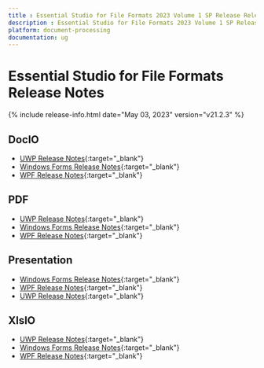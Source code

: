 ```yaml
---
title : Essential Studio for File Formats 2023 Volume 1 SP Release Release Notes  
description : Essential Studio for File Formats 2023 Volume 1 SP Release Release Notes  
platform: document-processing
documentation: ug
---
```


# Essential Studio for File Formats  Release Notes  

{% include release-info.html date="May 03, 2023" version="v21.2.3" %} 

## DocIO

* [UWP Release Notes](/uwp/release-notes/v21.2.3#docio){:target="_blank"}
* [Windows Forms Release Notes](/windowsforms/release-notes/v21.2.3#docio){:target="_blank"}
* [WPF Release Notes](/wpf/release-notes/v21.2.3#docio){:target="_blank"}


## PDF

* [UWP Release Notes](/uwp/release-notes/v21.2.3#pdf){:target="_blank"}
* [Windows Forms Release Notes](/windowsforms/release-notes/v21.2.3#pdf){:target="_blank"}
* [WPF Release Notes](/wpf/release-notes/v21.2.3#pdf){:target="_blank"}


## Presentation

* [Windows Forms Release Notes](/windowsforms/release-notes/v21.2.3#presentation){:target="_blank"}
* [WPF Release Notes](/wpf/release-notes/v21.2.3#presentation){:target="_blank"}
* [UWP Release Notes](/uwp/release-notes/v21.2.3#presentation){:target="_blank"}


## XlsIO

* [UWP Release Notes](/uwp/release-notes/v21.2.3#xlsio){:target="_blank"}
* [Windows Forms Release Notes](/windowsforms/release-notes/v21.2.3#xlsio){:target="_blank"}
* [WPF Release Notes](/wpf/release-notes/v21.2.3#xlsio){:target="_blank"}
